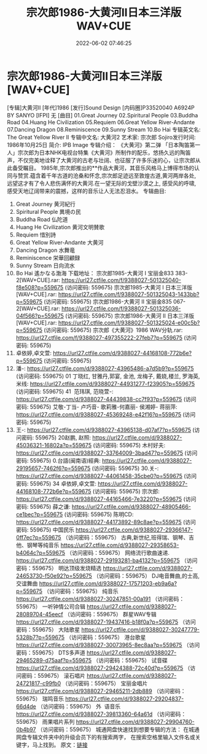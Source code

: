 ﻿---
title: 宗次郎1986-大黄河II日本三洋版WAV+CUE
date: 2022-06-02 07:46:25
categories: 古典音乐、新世纪、纯音雅乐
tags: 纯音雅乐
---
# 宗次郎1986-大黄河II日本三洋版[WAV+CUE]

[专辑]大黄河II
[年代]1986
[发行]Sound Design
[内码圈]P33520040 A6924P BY
SANYO
[IFPI] 无
[曲目]
01.Great Journey
02.Spiritural
People
03.Buddha
Road
04.Huang He
Civilization
05.Requiem
06.Great Yellow
River-Andante
07.Dancing
Dragon
08.Reminiscence
09.Sunny Stream
10.Bo Hai
专辑英文名: The Great Yellow River
II
专辑中文名: 大黄河2
艺术家: 宗次郎 Sojiro发行时间:
1986年10月25日
简介:
IPB Image
专辑介绍：
《大黄河》第二弹
「日本陶笛第一人」宗次郎为日本NHK电视台特集《大黄河》所制作的配乐，悠扬久远的陶笛声，不仅完美地诠释了大黄河的古老与壮阔、也征服了许多乐迷的心，让宗次郎从此备受瞩目。
1985年,宗次郎推出的**作品大黄河，其音乐风格马上博得市场的认同与赞赏.蕴含着千年古道的沧桑和怀念,宗次郎足迹远至敦煌古道,黄河两岸各处,远望这才有了令人悲伤满怀的大黄河.在一望无际的戈壁沙漠之上,
感受风的呼啸,感受天地辽阔带来的震撼，这样的音乐让人无法忍泪水。
专辑曲目:
01. Great Journey
黄河紀行
02. Spiritural People
異境の民
03. Buddha Road
仏陀道
04. Huang He Civilization
黄河文明賛歌
05. Requiem 惜別詩
06. Great Yellow River-Andante
大黄河
07. Dancing Dragon
水舞竜
08. Reminiscence
栄華回顧録
09. Sunny Stream
日向流水
10. Bo Hai
遙かなる渤海
下载地址：
宗次郎1985-大黄河 I 宝丽金833 383-2[WAV+CUE].rar:
https://url27.ctfile.com/f/9388027-501325040-f8e508?p=559675
(访问密码: 559675)
宗次郎1985-大黄河 I 日本三洋版[WAV+CUE].rar: https://url27.ctfile.com/f/9388027-501325043-1433bb?p=559675
(访问密码: 559675)
宗次郎1986-大黄河 II 宝丽金835 067-2[WAV+CUE].rar: https://url27.ctfile.com/f/9388027-501325036-04f566?p=559675
(访问密码: 559675)
宗次郎1986-大黄河 II 日本三洋版[WAV+CUE].rar: https://url27.ctfile.com/f/9388027-501325024-e00c5b?p=559675
(访问密码: 559675)
宗次郎《大黄河》1986 WAV分轨.rar: https://url27.ctfile.com/f/9388027-497355222-27feb7?p=559675
(访问密码: 559675)
34. 卓依婷,卓文萱: https://url27.ctfile.com/d/9388027-44168108-772b6e?p=559675
(访问密码: 559675)
20. 潘-: https://url27.ctfile.com/d/9388027-43965486-a7d5b9?p=559675
(访问密码: 559675)
01 丁晓红, 甘雅丹,郭宴, 金池, 龙梅子, 戴娆,楼兰, 罗海英,米线: https://url27.ctfile.com/d/9388027-44931277-f23905?p=559675
(访问密码: 559675)
41  范玮琪, 范晓萱-: https://url27.ctfile.com/d/9388027-44439838-cc7f93?p=559675
(访问密码: 559675)
艾敬-丁当- 卢巧音- 歌莉雅-何嘉丽- 侯湘婷- 蒋丽萍: https://url27.ctfile.com/d/9388027-45369248-e42f16?p=559675
(访问密码: 559675)
11. 王-: https://url27.ctfile.com/d/9388027-43965138-d07af7?p=559675
(访问密码: 559675)
20赵鹏, 赵照: https://url27.ctfile.com/d/9388027-45036321-16802a?p=559675
(访问密码: 559675)
木村好夫: https://url27.ctfile.com/d/9388027-33764009-3bad47?p=559675
(访问密码: 559675)
0.台語(闽南语)經典: https://url27.ctfile.com/d/9388027-29195657-7462f6?p=559675
(访问密码: 559675)
30.关-: https://url27.ctfile.com/d/9388027-44061458-35cbe0?p=559675
(访问密码: 559675)
34 卓依婷,卓文萱: https://url27.ctfile.com/d/9388027-44168108-772b6e?p=559675
(访问密码: 559675)
宗次郎: https://url27.ctfile.com/d/9388027-44165466-7e3220?p=559675
(访问密码: 559675)
薛之谦: https://url27.ctfile.com/d/9388027-48905466-ce1bec?p=559675
(访问密码: 559675)
陈明CD: https://url27.ctfile.com/d/9388027-44173892-89c8ae?p=559675
(访问密码: 559675)
中国民乐
https://url27.ctfile.com/d/9388027-29366147-0ff7ec?p=559675
（访问密码：559675）
古典,新世纪,班得瑞、钢琴、吉他、钢琴等纯音乐
https://url27.ctfile.com/d/9388027-29358653-b4064c?p=559675
（访问密码：559675）
网络流行歌曲速递.
https://url27.ctfile.com/d/9388027-29193281-ba4132?p=559675
（访问密码：559675）
明达顶级发烧精选
https://url27.ctfile.com/d/9388027-24653730-f50e92?p=559675
（访问密码：559675）
DJ电音舞曲,的士高, 交谊舞曲
https://url27.ctfile.com/d/9388027-17571203-eb9a6a?p=559675
（访问密码：559675）
纯音乐
https://url27.ctfile.com/d/9388027-30247851-00a191
（访问密码：559675）
一听钟情公司合辑
https://url27.ctfile.com/d/9388027-28089704-45eecf
（访问密码：559675）
群星WAV专辑
https://url27.ctfile.com/d/9388027-19437416-b18f0a?p=559675
（访问密码：559675）
大陆歌星
https://url27.ctfile.com/d/9388027-30247779-5328b7?p=559675
（访问密码：559675）
港台歌星
https://url27.ctfile.com/d/9388027-30073965-8ec8aa?p=559675
（访问密码：559675）
DTS多声道
https://url27.ctfile.com/d/9388027-29465289-d75aaf?p=559675
（访问密码：559675）
试音碟
https://url27.ctfile.com/d/9388027-29424388-72c40d?p=559675
（访问密码：559675）
滚石唱片
https://url27.ctfile.com/d/9388027-24721817-c99fb0
（访问密码：559675）
宝丽金唱片
https://url27.ctfile.com/d/9388027-29465211-2db889
（访问密码：559675）
瑞鸣音乐
https://url27.ctfile.com/d/9388027-29204837-66d4de
（访问密码：559675）
外  语音乐
https://url27.ctfile.com/d/9388027-39813360-64a61d
（访问密码：559675）
雨果唱片系列
https://url27.ctfile.com/d/9388027-29904760-0b4b97
（访问密码：559675）
城通网盘快速找到想要专辑的方法：
在城通网盘专辑文件夹中的升级会员下的有搜索两字，
在搜索空格里输入文件名或关键字，马上找到。
原文：[链接](https://blog.sina.com.cn/s/blog_1647c7e7601030xlg.html)